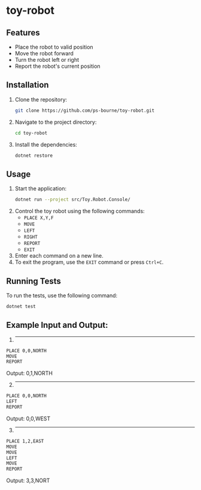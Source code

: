 # toy-robot
## Features

- Place the robot to valid position
- Move the robot forward
- Turn the robot left or right
- Report the robot's current position

## Installation

1. Clone the repository:
    ```sh
    git clone https://github.com/ps-bourne/toy-robot.git
    ```
2. Navigate to the project directory:
    ```sh
    cd toy-robot
    ```
3. Install the dependencies:
    ```sh
    dotnet restore
    ```

## Usage
1. Start the application:
    ```sh
    dotnet run --project src/Toy.Robot.Console/
    ```
2. Control the toy robot using the following commands:
    - `PLACE X,Y,F`
    - `MOVE`
    - `LEFT`
    - `RIGHT`
    - `REPORT`
    - `EXIT`
3. Enter each command on a new line.
4. To exit the program, use the `EXIT` command or press `Ctrl+C`.

## Running Tests

To run the tests, use the following command:
```sh
dotnet test
```

## Example Input and Output:
1. ----------------
```sh
PLACE 0,0,NORTH
MOVE
REPORT
```
Output: 0,1,NORTH

2. ----------------
```sh
PLACE 0,0,NORTH
LEFT
REPORT
```
Output: 0,0,WEST

3. ----------------
```sh
PLACE 1,2,EAST
MOVE
MOVE
LEFT
MOVE
REPORT
```
Output: 3,3,NORT
